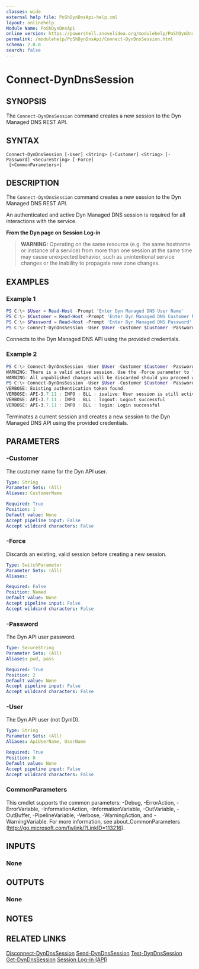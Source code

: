 ```yaml
---
classes: wide
external help file: PoShDynDnsApi-help.xml
layout: onlinehelp
Module Name: PoShDynDnsApi
online version: https://powershell.anovelidea.org/modulehelp/PoShDynDnsApi/Connect-DynDnsSession.html
permalink: /modulehelp/PoShDynDnsApi/Connect-DynDnsSession.html
schema: 2.0.0
search: false
---
```


# Connect-DynDnsSession

## SYNOPSIS
The `Connect-DynDnsSession` command creates a new session to the Dyn Managed DNS REST API.

## SYNTAX

```
Connect-DynDnsSession [-User] <String> [-Customer] <String> [-Password] <SecureString> [-Force]
 [<CommonParameters>]
```

## DESCRIPTION
The `Connect-DynDnsSession` command creates a new session to the Dyn Managed DNS REST API.

An authenticated and active Dyn Managed DNS session is required for all interactions with the service.

**From the Dyn page on Session Log-in**
>**WARNING:** Operating on the same resource (e.g. the same hostname or instance of a service) from more than one session at the same time may cause unexpected behavior, such as unintentional service changes or the inability to propagate new zone changes.

## EXAMPLES

### Example 1
```powershell
PS C:\> $User = Read-Host -Prompt 'Enter Dyn Managed DNS User Name'
PS C:\> $Customer = Read-Host -Prompt 'Enter Dyn Managed DNS Customer Name'
PS C:\> $Password = Read-Host -Prompt 'Enter Dyn Managed DNS Password' -AsSecureString
PS C:\> Connect-DynDnsSession -User $User -Customer $Customer -Password $Password
```

Connects to the Dyn Managed DNS API using the provided credentials.

### Example 2
```powershell
PS C:\> Connect-DynDnsSession -User $User -Customer $Customer -Password $Password
WARNING: There is a valid active session. Use the -Force parameter to logoff and create a new session.
WARNING: All unpublished changes will be discarded should you proceed with creating a new session.
PS C:\> Connect-DynDnsSession -User $User -Customer $Customer -Password $Password -Force -Verbose
VERBOSE: Existing authentication token found.
VERBOSE: API-3.7.11 : INFO : BLL : isalive: User session is still active
VERBOSE: API-3.7.11 : INFO : BLL : logout: Logout successful
VERBOSE: API-3.7.11 : INFO : BLL : login: Login successful
```

Terminates a current session and creates a new session to the Dyn Managed DNS API using the provided credentials.

## PARAMETERS

### -Customer
The customer name for the Dyn API user.

```yaml
Type: String
Parameter Sets: (All)
Aliases: CustomerName

Required: True
Position: 1
Default value: None
Accept pipeline input: False
Accept wildcard characters: False
```

### -Force
Discards an existing, valid session before creating a new session.

```yaml
Type: SwitchParameter
Parameter Sets: (All)
Aliases:

Required: False
Position: Named
Default value: None
Accept pipeline input: False
Accept wildcard characters: False
```

### -Password
The Dyn API user password.

```yaml
Type: SecureString
Parameter Sets: (All)
Aliases: pwd, pass

Required: True
Position: 2
Default value: None
Accept pipeline input: False
Accept wildcard characters: False
```

### -User
The Dyn API user (not DynID).

```yaml
Type: String
Parameter Sets: (All)
Aliases: ApiUserName, UserName

Required: True
Position: 0
Default value: None
Accept pipeline input: False
Accept wildcard characters: False
```

### CommonParameters
This cmdlet supports the common parameters: -Debug, -ErrorAction, -ErrorVariable, -InformationAction, -InformationVariable, -OutVariable, -OutBuffer, -PipelineVariable, -Verbose, -WarningAction, and -WarningVariable. For more information, see about_CommonParameters (http://go.microsoft.com/fwlink/?LinkID=113216).

## INPUTS

### None

## OUTPUTS

### None

## NOTES

## RELATED LINKS

[Disconnect-DynDnsSession](https://powershell.anovelidea.org/modulehelp/PoShDynDnsApi/Disconnect-DynDnsSession.html)
[Send-DynDnsSession](https://powershell.anovelidea.org/modulehelp/PoShDynDnsApi/Send-DynDnsSession.html)
[Test-DynDnsSession](https://powershell.anovelidea.org/modulehelp/PoShDynDnsApi/Test-DynDnsSession.html)
[Get-DynDnsSession](https://powershell.anovelidea.org/modulehelp/PoShDynDnsApi/Get-DynDnsSession.html)
[Session Log-in (API)](https://help.dyn.com/session-log-in/)